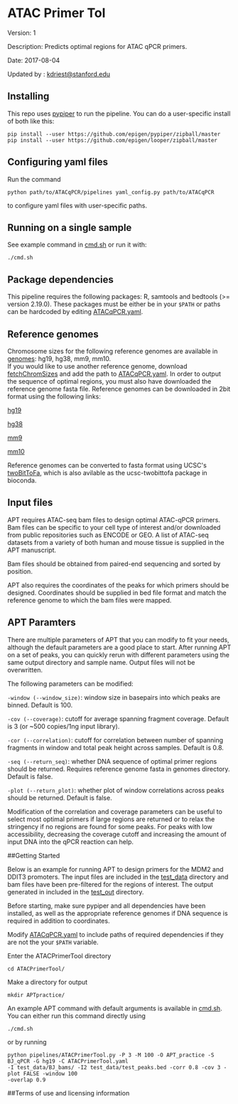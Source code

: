 # ATAC Primer Tol

Version: 1

Description: Predicts optimal regions for ATAC qPCR primers.

Date: 2017-08-04

Updated by : kdriest@stanford.edu

## Installing

This repo uses [pypiper](https://github.com/epigen/pypiper) to run the pipeline. You can do a user-specific install 
of both like this:

```
pip install --user https://github.com/epigen/pypiper/zipball/master
pip install --user https://github.com/epigen/looper/zipball/master
```
## Configuring yaml files

Run the command 
```
python path/to/ATACqPCR/pipelines yaml_config.py path/to/ATACqPCR
```
 to configure yaml files with user-specific paths.

## Running on a single sample

See example command in [cmd.sh](cmd.sh) or run it with:

```
./cmd.sh
```

## Package dependencies

This pipeline requires the following packages: R, samtools and bedtools (>= version 2.19.0). These packages must be either 
be in your `$PATH` or paths can be hardcoded by editing [ATACqPCR.yaml](pipelines/ATACqPCR.yaml). 



## Reference genomes

Chromosome sizes for the following reference genomes are available in [genomes](genomes/): hg19, hg38, mm9, mm10.  
If you would like to use another reference genome, download [fetchChromSizes](https://www.google.com/url?sa=t&rct=j&q=&esrc=s&source=web&cd=1&ved=0ahUKEwjR1Oi9-sjVAhUQ7GMKHZ0CChsQFggoMAA&url=http%3A%2F%2Fhgdownload.cse.ucsc.edu%2Fadmin%2Fexe%2Flinux.x86_64%2FfetchChromSizes&usg=AFQjCNFl70SKF51EO0cC9FBsVAIZpLc0kg) and add the path to 
[ATACqPCR.yaml](pipelines/ATACqPCR.yaml).  In order to output the sequence of optimal regions, you must also have 
downloaded the reference genome fasta file. Reference genomes can be downloaded in 2bit format using the following links:

[hg19](http://hgdownload.cse.ucsc.edu/goldenPath/hg19/bigZips/hg19.2bit)

[hg38](http://hgdownload.cse.ucsc.edu/goldenPath/hg38/bigZips/hg38.2bit)

[mm9](http://hgdownload.cse.ucsc.edu/goldenPath/mm9/bigZips/mm9.2bit)

[mm10](http://hgdownload.cse.ucsc.edu/goldenPath/mm10/bigZips/mm10.2bit)

Reference genomes can be converted to fasta format using UCSC's [twoBitToFa](http://hgdownload.cse.ucsc.edu/admin/exe/linux.x86_64/twoBitToFa), 
which is also avilable as the ucsc-twobittofa package in bioconda.

## Input files

APT requires ATAC-seq bam files to design optimal ATAC-qPCR primers.  Bam files can be specific to your cell type of interest and/or downloaded from public repositories such as ENCODE or GEO.  A list of ATAC-seq datasets from a variety of both human and mouse tissue is supplied in the APT manuscript.  

Bam files should be obtained from paired-end sequencing and sorted by position.  

APT also requires the coordinates of the peaks for which primers should be designed.  Coordinates should be supplied in bed file format and match the reference genome to which the bam files were mapped.

## APT Paramters

There are multiple parameters of APT that you can modify to fit your needs, although the default parameters are a good place to start. After running APT on a set of peaks, you can quickly rerun with different parameters using the same output directory and sample name. Output files will not be overwritten.   

The following parameters can be modified:

`-window (--window_size)`: window size in basepairs into which peaks are binned. Default is 100.

`-cov (--coverage)`: cutoff for average spanning fragment coverage.  Default is 3 (or ~500 copies/1ng input library).

`-cor (--correlation)`: cutoff for correlation between number of spanning fragments in window and total peak height across samples.  Default is 0.8.

`-seq (--return_seq)`: whether DNA sequence of optimal primer regions should be returned. Requires reference genome fasta in genomes directory.  Default is false. 

`-plot (--return_plot)`: whether plot of window correlations across peaks should be returned. Default is false.

Modification of the correlation and coverage parameters can be useful to select most optimal primers if large regions are returned or to relax the stringency if no regions are found for some peaks. For peaks with low accessibility, decreasing the coverage cutoff and increasing the amount of input DNA into the qPCR reaction can help.

##Getting Started

Below is an example for running APT to design primers for the MDM2 and DDIT3 promoters.  The input files are included in the [test_data](test_data/) 
directory and bam files have been pre-filtered for the regions of interest. The output generated in included in the [test_out](test_out/) directory.

Before starting, make sure pypiper and all dependencies have been installed, as well as the appropriate reference genomes if DNA sequence is required
in addition to coordinates.  

Modify [ATACqPCR.yaml](pipelines/ATACqPCR.yaml) to include paths of required dependencies if they are not the your `$PATH` variable.

Enter the ATACPrimerTool directory

```
cd ATACPrimerTool/
```

Make a directory for output

```
mkdir APTpractice/
```

An example APT command with default arguments is available in [cmd.sh](cmd.sh).  You can either run this command directly using

```
./cmd.sh
```

or by running

```
python pipelines/ATACPrimerTool.py -P 3 -M 100 -O APT_practice -S BJ_qPCR -G hg19 -C ATACPrimerTool.yaml 
-I test_data/BJ_bams/ -I2 test_data/test_peaks.bed -corr 0.8 -cov 3 -plot FALSE -window 100 
-overlap 0.9 
```

##Terms of use and licensing information
